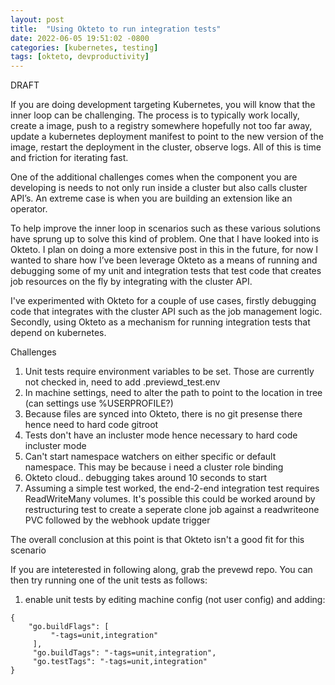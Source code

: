 ```yaml
---
layout: post
title:  "Using Okteto to run integration tests"
date: 2022-06-05 19:51:02 -0800
categories: [kubernetes, testing]
tags: [okteto, devproductivity]
---
```

DRAFT

If you are doing development targeting Kubernetes, you will know that the inner loop can be challenging.  The process is to typically work locally, create a image, push to a registry somewhere hopefully not too far away, update a kubernetes deployment manifest to point to the new version of the image, restart the deployment in the cluster, observe logs.  All of this is time and friction for iterating fast.

One of the additional challenges comes when the component you are developing is needs to not only run inside a cluster but also calls cluster API’s.  An extreme case is when you are building an extension like an operator.  

To help improve the inner loop in scenarios such as these various solutions have sprung up to solve this kind of problem.  One that I have looked into is Okteto.  I plan on doing a more extensive post in this in the future, for now I wanted to share how I’ve been leverage Okteto as a means of running and debugging some of my unit and integration tests that test code that creates job resources on the fly by integrating with the cluster API.

I've experimented with Okteto for a couple of use cases, firstly debugging code that integrates with the cluster API such as the job management logic.  Secondly, using Okteto as a mechanism for running integration tests that depend on kubernetes.

Challenges

1) Unit tests require environment variables to be set.  Those are currently not checked in, need to add .previewd_test.env
2) In machine settings, need to alter the path to point to the location in tree (can settings use %USERPROFILE?)
3) Because files are synced into Okteto, there is no git presense there hence need to hard code gitroot
4) Tests don't have an incluster mode hence necessary to hard code incluster mode
5) Can't start namespace watchers on either specific or default namespace.  This may be because i need a cluster role binding
7) Okteto cloud.. debugging takes around 10 seconds to start
8) Assuming a simple test worked, the end-2-end integration test requires ReadWriteMany volumes.  It's possible this could be worked around by restructuring test to create a seperate clone job against a readwriteone PVC followed by the webhook update trigger

The overall conclusion at this point is that Okteto isn't a good fit for this scenario

If you are inteterested in following along, grab the prevewd repo.  You can then try running one of the unit tests as follows:

1. enable unit tests by editing machine config (not user config) and adding:
```
{
    "go.buildFlags": [
         "-tags=unit,integration"
     ],
     "go.buildTags": "-tags=unit,integration",
     "go.testTags": "-tags=unit,integration"
}
```

